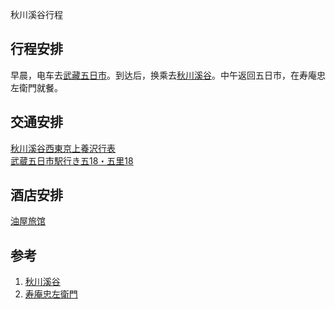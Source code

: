 秋川溪谷行程

## 行程安排
早晨，电车去[武藏五日市](https://www.google.co.jp/maps/dir/%E7%AB%8B%E5%B7%9D%E5%8C%97%E9%A7%85/%E6%AD%A6%E8%94%B5%E4%BA%94%E6%97%A5%E5%B8%82/@35.741615,139.2662758,13.42z/data=!4m14!4m13!1m5!1m1!1s0x6018e1709ece8c7b:0xd8dd17123efdebd2!2m2!1d139.4124342!2d35.6995056!1m5!1m1!1s0x601923198ea525b7:0xbd6c0329bf0db066!2m2!1d139.228053!2d35.732274!3e3?hl=ja)。到达后，换乘去[秋川溪谷](https://www.google.co.jp/maps/place/%E7%A7%8B%E5%B7%9D%E6%B8%93%E8%B0%B7/@35.7285691,139.2004478,15z/data=!4m5!3m4!1s0x60193cca826b6229:0x19ffb4f10fe6875!8m2!3d35.7266433!4d139.1899645?hl=ja)。中午返回五日市，在寿庵忠左衛門就餐。   
## 交通安排
[秋川溪谷西東京上養沢行表](http://transfer.navitime.biz/bus-navi/pc/diagram/BusDiagram?orvCode=00042639&course=0000422602&stopNo=1)     
[武蔵五日市駅行き五18・五里18](https://transfer.navitime.biz/bus-navi/pc/diagram/BusDiagram?orvCode=00042639&course=0000423802&stopNo=1)
## 酒店安排
[油屋旅馆](https://www.aburayaryokan.com/)
## 参考
1. [秋川溪谷](https://www.akirunokanko.com/)   
2. [寿庵忠左衛門](https://tabelog.com/tokyo/A1330/A133001/13016375/)